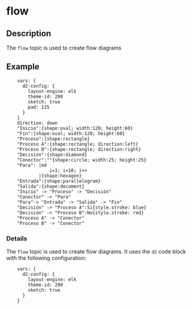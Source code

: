 # flow

## Description

The `flow` topic is used to create flow diagrams

## Example

```d2
    vars: {
      d2-config: {
        layout-engine: elk
        theme-id: 200
        sketch: true
        pad: 125
      }
    }
    direction: down 
    "Inicio":{shape:oval; width:120; height:60}
    "Fin":{shape:oval; width:120; height:60}
    "Proceso":{shape:rectangle}
    "Proceso A":{shape:rectangle; direction:left}
    "Proceso B":{shape:rectangle; direction:right}
    "Decisión":{shape:diamond}
    "Conector":""{shape:circle; width:25; height:25}
    "Para": |md
                i=1; i<10; i++
            |{shape:hexagon}
    "Entrada":{shape:parallelogram}
    "Salida":{shape:document}
    "Inicio" -> "Proceso" -> "Decisión"
    "Conector" -> "Para"
    "Para"-> "Entrada" -> "Salida" -> "Fin"
    "Decisión" -> "Proceso A":Si{style.stroke: blue}
    "Decisión" -> "Proceso B":No{style.stroke: red}
    "Proceso A" -> "Conector"
    "Proceso B" -> "Conector"
```

### Details

The `flow` topic is used to create flow diagrams. It uses the `d2` code block with the following configuration:

```d2
    vars: {
      d2-config: {
        layout-engine: elk
        theme-id: 200
        sketch: true
      }
    }
```